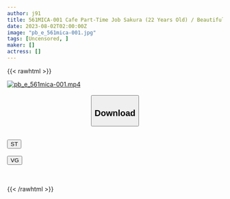 ```yaml
---
author: j91
title: 561MICA-001 Cafe Part-Time Job Sakura (22 Years Old) / Beautiful Breasts & Soft And Sticky Skin Girl
date: 2023-08-02T02:00:00Z
image: "pb_e_561mica-001.jpg"
tags: [Uncensored, ]
maker: []
actress: []
---
```



{{< rawhtml >}}

<div class="video" data-videoid="bqLvxoYV62CK9l">
    <a href="javascript:;">
        <img src="https://my.j91.asia/posts/pb_e_561mica-001/pb_e_561mica-001.jpg" width="WIDTH" height="HEIGHT" alt="pb_e_561mica-001.mp4" loading="lazy">
    </a>
</div>

<script type="text/javascript" src="https://j91.asia/asset/on-demand-st.js"></script>

<br>
  <link rel="stylesheet" href="https://j91.asia/asset/bs5.css">
  
  <center>
  <button class="btn btn-primary" type="button" data-bs-toggle="collapse" data-bs-target=".multi-collapse" aria-expanded="false" aria-controls="multiCollapseExample1 multiCollapseExample2"><h2>Download</h2></button></center>
</p>
<div class="row">
  <div class="col">
    <div class="collapse multi-collapse" id="multiCollapseExample1">
      <div class="card card-body">
	      	      <br>
<div class="buttons">  
<a href="https://streamtape.to/v/bqLvxoYV62CK9l"><button class="btn-hover color-3"><i class="fa fa-download"></i> ST</button></a></div>
    </div>
  </div>
</div>
  <div class="col">
    <div class="collapse multi-collapse" id="multiCollapseExample2">
      <div class="card card-body">
	      <br>
<div class="buttons">
    <a href="https://vgembed.com/v/YWA8E9Mje3EGmMw"><button class="btn-hover color-9"><i class="fa fa-download"></i> VG</button></a></div>
<br><br>
      </div>
    </div>
  </div>
</div>

{{< /rawhtml >}}